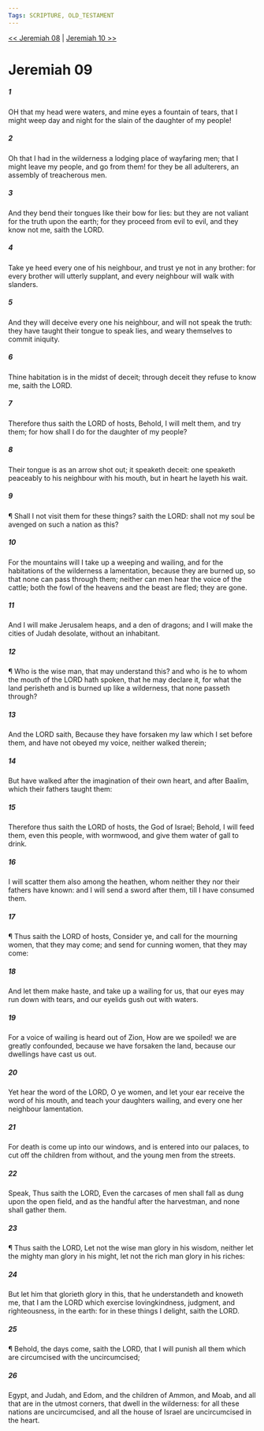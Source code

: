 ```yaml
---
Tags: SCRIPTURE, OLD_TESTAMENT
---
```


[<< Jeremiah 08](OLD_TESTAMENT/24_Jeremiah/Jeremiah_08.md) | [Jeremiah 10 >>](OLD_TESTAMENT/24_Jeremiah/Jeremiah_10.md)

# Jeremiah 09

##### 1

OH that my head were waters, and mine eyes a fountain of tears, that I might weep day and night for the slain of the daughter of my people!

##### 2

Oh that I had in the wilderness a lodging place of wayfaring men; that I might leave my people, and go from them! for they be all adulterers, an assembly of treacherous men.

##### 3

And they bend their tongues like their bow for lies: but they are not valiant for the truth upon the earth; for they proceed from evil to evil, and they know not me, saith the LORD.

##### 4

Take ye heed every one of his neighbour, and trust ye not in any brother: for every brother will utterly supplant, and every neighbour will walk with slanders.

##### 5

And they will deceive every one his neighbour, and will not speak the truth: they have taught their tongue to speak lies, and weary themselves to commit iniquity.

##### 6

Thine habitation is in the midst of deceit; through deceit they refuse to know me, saith the LORD.

##### 7

Therefore thus saith the LORD of hosts, Behold, I will melt them, and try them; for how shall I do for the daughter of my people?

##### 8

Their tongue is as an arrow shot out; it speaketh deceit: one speaketh peaceably to his neighbour with his mouth, but in heart he layeth his wait.

##### 9

¶ Shall I not visit them for these things? saith the LORD: shall not my soul be avenged on such a nation as this?

##### 10

For the mountains will I take up a weeping and wailing, and for the habitations of the wilderness a lamentation, because they are burned up, so that none can pass through them; neither can men hear the voice of the cattle; both the fowl of the heavens and the beast are fled; they are gone.

##### 11

And I will make Jerusalem heaps, and a den of dragons; and I will make the cities of Judah desolate, without an inhabitant.

##### 12

¶ Who is the wise man, that may understand this? and who is he to whom the mouth of the LORD hath spoken, that he may declare it, for what the land perisheth and is burned up like a wilderness, that none passeth through?

##### 13

And the LORD saith, Because they have forsaken my law which I set before them, and have not obeyed my voice, neither walked therein;

##### 14

But have walked after the imagination of their own heart, and after Baalim, which their fathers taught them:

##### 15

Therefore thus saith the LORD of hosts, the God of Israel; Behold, I will feed them, even this people, with wormwood, and give them water of gall to drink.

##### 16

I will scatter them also among the heathen, whom neither they nor their fathers have known: and I will send a sword after them, till I have consumed them.

##### 17

¶ Thus saith the LORD of hosts, Consider ye, and call for the mourning women, that they may come; and send for cunning women, that they may come:

##### 18

And let them make haste, and take up a wailing for us, that our eyes may run down with tears, and our eyelids gush out with waters.

##### 19

For a voice of wailing is heard out of Zion, How are we spoiled! we are greatly confounded, because we have forsaken the land, because our dwellings have cast us out.

##### 20

Yet hear the word of the LORD, O ye women, and let your ear receive the word of his mouth, and teach your daughters wailing, and every one her neighbour lamentation.

##### 21

For death is come up into our windows, and is entered into our palaces, to cut off the children from without, and the young men from the streets.

##### 22

Speak, Thus saith the LORD, Even the carcases of men shall fall as dung upon the open field, and as the handful after the harvestman, and none shall gather them.

##### 23

¶ Thus saith the LORD, Let not the wise man glory in his wisdom, neither let the mighty man glory in his might, let not the rich man glory in his riches:

##### 24

But let him that glorieth glory in this, that he understandeth and knoweth me, that I am the LORD which exercise lovingkindness, judgment, and righteousness, in the earth: for in these things I delight, saith the LORD.

##### 25

¶ Behold, the days come, saith the LORD, that I will punish all them which are circumcised with the uncircumcised;

##### 26

Egypt, and Judah, and Edom, and the children of Ammon, and Moab, and all that are in the utmost corners, that dwell in the wilderness: for all these nations are uncircumcised, and all the house of Israel are uncircumcised in the heart.
